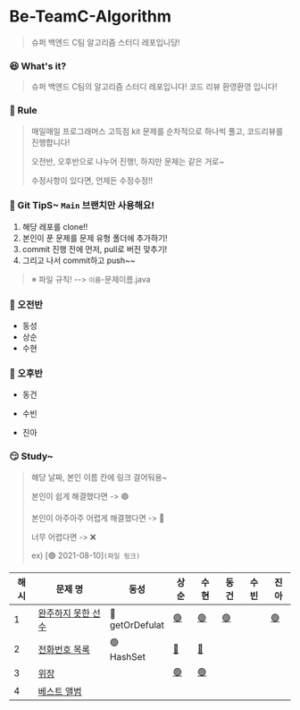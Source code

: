 # Be-TeamC-Algorithm
> 슈퍼 백엔드 C팀 알고리즘 스터디 레포입니당!



### 😆 What's it?

> 슈퍼 백엔드 C팀의 알고리즘 스터디 레포입니다! 코드 리뷰 환영환영 입니다!



### 🤡 Rule

> 매일매일 프로그래머스 고득점 kit 문제를 순차적으로 하나씩 풀고, 코드리뷰를 진행합니다!
>
> 오전반, 오후반으로 나누어 진행!, 하지만 문제는 같은 거로~
>
> 수정사항이 있다면, 언제든 수정수정!!




### 🤣 Git TipS~ `Main` 브랜치만 사용해요!

1. 해당 레포를 clone!!
2. 본인이 푼 문제를 문제 유형 폴더에 추가하기!
3. commit 진행 전에 먼저, pull로 버전 맞추기!
4. 그리고 나서  commit하고 push~~

>  ※ 파일 규칙! -->  `이름`-문제이름.java




### 🤠 오전반

- 동성
- 상순
- 수현



### 🤩 오후반

- 동건

- 수빈

- 진아

  


### 😏 Study~

> 해당 날짜, 본인 이름 칸에 링크 걸어둬용~
>
> 본인이 쉽게 해결했다면 -> 🟢
>
> 본인이 아주아주 어렵게 해결했다면 -> 🔴
>
> 너무 어렵다면 -> ❌
>
> ex) [🟢 2021-08-10]`(파일 링크)`

| 해시 | 문제 명                                                      | 동성              | 상순                                       | 수현                                       | 동건                                                         | 수빈 | 진아                                       |
| ---- | ------------------------------------------------------------ | ----------------- | ------------------------------------------ | ------------------------------------------ | ------------------------------------------------------------ | ---- | ------------------------------------------ |
| 1    | [완주하지 못한 선수](https://programmers.co.kr/learn/courses/30/lessons/42576) | 🔴<br>getOrDefulat | [🟢](해시/상순-완주하지%20못한%20선수.java) | [🟢](해시/수현-완주하지%20못한%20선수.java) | [🟢](https://github.com/prgrms-web-devcourse/Be-TeamC-Algorithm-Study/blob/main/%ED%95%B4%EC%8B%9C/%EB%8F%99%EA%B1%B4-%EC%99%84%EC%A3%BC%ED%95%98%EC%A7%80%20%EB%AA%BB%ED%95%9C%20%EC%84%A0%EC%88%98.java) |      | [🟢](해시/진아-완주하지%20못한%20선수.java) |
| 2    | [전화번호 목록](https://programmers.co.kr/learn/courses/30/lessons/42577) | 🟢<br>HashSet      | [🔴](해시/상순-전화번호%20목록.java)        | [🔴](해시/수현-전화번호%20목록.java)        |                                                              |      |                                            |
| 3    | [위장](https://programmers.co.kr/learn/courses/30/lessons/42578) |                   | [🟢](해시/상순-위장.java)                   | [🟢](해시/수현-위장.java)                   |                                                              |      |                                            |
| 4    | [베스트 앨범](https://programmers.co.kr/learn/courses/30/lessons/42579) |                   |                                            |                                            |                                                              |      |                                            |
